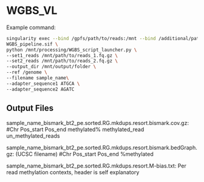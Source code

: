 # WGBS_VL
Example command:
```bash
singularity exec --bind /gpfs/path/to/reads:/mnt --bind /additional/path/:/genome \
WGBS_pipeline.sif \
python /mnt/processing/WGBS_script_launcher.py \
--set1_reads /mnt/path/to/reads_1.fq.gz \
--set2_reads /mnt/path/to/reads_2.fq.gz \
--output_dir /mnt/output/folder \
--ref /genome \
--filename sample_name\
--adapter_sequence1 ATGCA \
--adapter_sequence2 AGATC
````


## Output Files
sample_name_bismark_bt2_pe.sorted.RG.mkdups.resort.bismark.cov.gz: 
#Chr Pos_start Pos_end methylated% methylated_read un_methylated_reads

sample_name_bismark_bt2_pe.sorted.RG.mkdups.resort.bismark.bedGraph.gz: (UCSC filename)
#Chr Pos_start Pos_end %methylated

sample_name_bismark_bt2_pe.sorted.RG.mkdups.resort.M-bias.txt:
Per read methylation contexts, header is self explanatory
